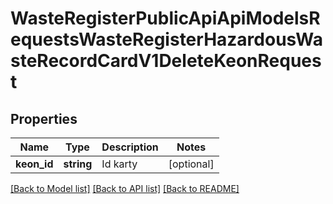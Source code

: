 # WasteRegisterPublicApiApiModelsRequestsWasteRegisterHazardousWasteRecordCardV1DeleteKeonRequest

## Properties
Name | Type | Description | Notes
------------ | ------------- | ------------- | -------------
**keon_id** | **string** | Id karty | [optional] 

[[Back to Model list]](../README.md#documentation-for-models) [[Back to API list]](../README.md#documentation-for-api-endpoints) [[Back to README]](../README.md)


